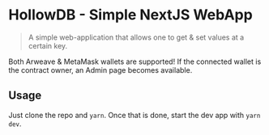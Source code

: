 # HollowDB - Simple NextJS WebApp

> A simple web-application that allows one to get & set values at a certain key.

Both Arweave & MetaMask wallets are supported! If the connected wallet is the contract owner, an Admin page becomes available.

## Usage

Just clone the repo and `yarn`. Once that is done, start the dev app with `yarn dev`.
